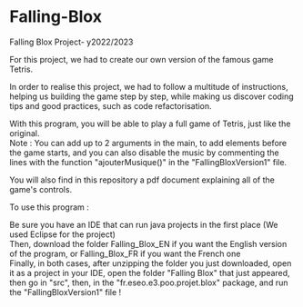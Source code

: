 # Falling-Blox
Falling Blox Project- y2022/2023  

For this project, we had to create our own version of the famous game Tetris.
  
In order to realise this project, we had to follow a multitude of instructions, helping us building the game step by step, while making us discover coding tips and good practices, such as code refactorisation.  
  
With this program, you will be able to play a full game of Tetris, just like the original.  
Note : You can add up to 2 arguments in the main, to add elements before the game starts, and you can also disable the music by commenting the lines with the function "ajouterMusique()" in the "FallingBloxVersion1" file.  
  
You will also find in this repository a pdf document explaining all of the game's controls.  
  
To use this program :  
  
Be sure you have an IDE that can run java projects in the first place (We used Eclipse for the project)  
Then, download the folder Falling_Blox_EN if you want the English version of the program, or Falling_Blox_FR if you want the French one  
Finally, in both cases, after unzipping the folder you just downloaded, open it as a project in your IDE, open the folder "Falling Blox" that just appeared, then go in "src", then, in the "fr.eseo.e3.poo.projet.blox" package, and run the "FallingBloxVersion1" file ! 
